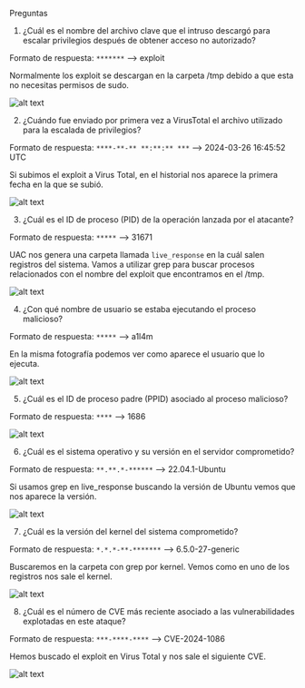 Preguntas
1. ¿Cuál es el nombre del archivo clave que el intruso descargó para escalar privilegios después de obtener acceso no autorizado?

Formato de respuesta: `*******` --> exploit

Normalmente los exploit se descargan en la carpeta /tmp debido a que esta no necesitas permisos de sudo. 

![alt text](img/image.png)

2. ¿Cuándo fue enviado por primera vez a VirusTotal el archivo utilizado para la escalada de privilegios?

Formato de respuesta: `****-**-** **:**:** ***` --> 2024-03-26 16:45:52 UTC 

Si subimos el exploit a Virus Total, en el historial nos aparece la primera fecha en la que se subió.

![alt text](img/image7.png)

3. ¿Cuál es el ID de proceso (PID) de la operación lanzada por el atacante?

Formato de respuesta: `*****` --> 31671

UAC nos genera una carpeta llamada `live_response` en la cuál salen registros del sistema. Vamos a utilizar grep para buscar procesos relacionados con el nombre del exploit que encontramos en el /tmp.

![alt text](img/image1.png)

4. ¿Con qué nombre de usuario se estaba ejecutando el proceso malicioso?

Formato de respuesta: `*****` --> a1l4m

En la misma fotografía podemos ver como aparece el usuario que lo ejecuta.

![alt text](img/image2.png) 

5. ¿Cuál es el ID de proceso padre (PPID) asociado al proceso malicioso?

Formato de respuesta: `****` --> 1686

![alt text](img/image3.png)

6. ¿Cuál es el sistema operativo y su versión en el servidor comprometido?

Formato de respuesta: `**.**.*-******` --> 22.04.1-Ubuntu

Si usamos grep en live_response buscando la versión de Ubuntu vemos que nos aparece la versión.

![alt text](img/image6.png)

7. ¿Cuál es la versión del kernel del sistema comprometido?

Formato de respuesta: `*.*.*-**-*******` --> 6.5.0-27-generic

Buscaremos en la carpeta con grep por kernel. Vemos como en uno de los registros nos sale el kernel.

![alt text](img/image4.png)

8. ¿Cuál es el número de CVE más reciente asociado a las vulnerabilidades explotadas en este ataque?

Formato de respuesta: `***-****-****` --> CVE-2024-1086

Hemos buscado el exploit en Virus Total y nos sale el siguiente CVE.

![alt text](img/image5.png)